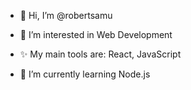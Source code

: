 - 👋 Hi, I’m @robertsamu
- 👀 I’m interested in Web Development

- ✨ My main tools are: React, JavaScript

- 🌱 I’m currently learning Node.js

<!---
robertsamu/robertsamu is a ✨ special ✨ repository because its `README.md` (this file) appears on your GitHub profile.
You can click the Preview link to take a look at your changes.
--->

